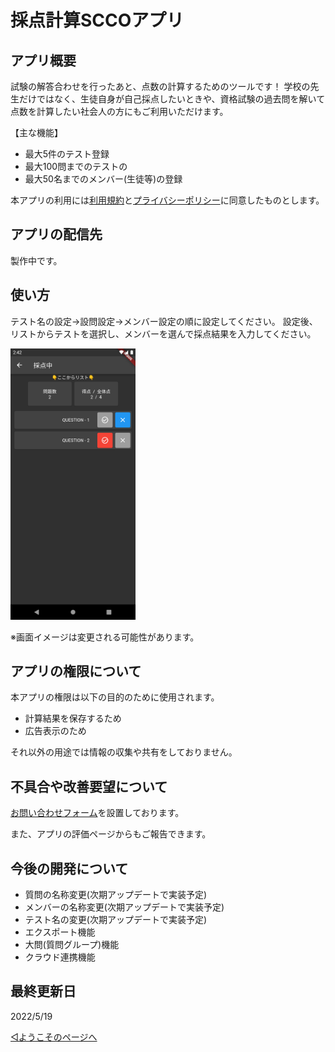 # 採点計算SCCOアプリ

## アプリ概要

試験の解答合わせを行ったあと、点数の計算するためのツールです！
学校の先生だけではなく、生徒自身が自己採点したいときや、資格試験の過去問を解いて点数を計算したい社会人の方にもご利用いただけます。

【主な機能】

- 最大5件のテスト登録
- 最大100問までのテストの
- 最大50名までのメンバー(生徒等)の登録

本アプリの利用には[利用規約](../common/terms.md)と[プライバシーポリシー](privacypolicy.md)に同意したものとします。


## アプリの配信先

製作中です。


## 使い方

テスト名の設定→設問設定→メンバー設定の順に設定してください。
設定後、リストからテストを選択し、メンバーを選んで採点結果を入力してください。

<img src='Screenshot_1651470156.png' width='200'>

※画面イメージは変更される可能性があります。




## アプリの権限について

本アプリの権限は以下の目的のために使用されます。

- 計算結果を保存するため
- 広告表示のため

それ以外の用途では情報の収集や共有をしておりません。



## 不具合や改善要望について

[お問い合わせフォーム](https://forms.gle/p31kWviNvKnKRyDfA)を設置しております。

また、アプリの評価ページからもご報告できます。



## 今後の開発について

- 質問の名称変更(次期アップデートで実装予定)
- メンバーの名称変更(次期アップデートで実装予定)
- テスト名の変更(次期アップデートで実装予定)
- エクスポート機能
- 大問(質問グループ)機能
- クラウド連携機能


## 最終更新日

2022/5/19


[◁ようこそのページへ](../index.md)
